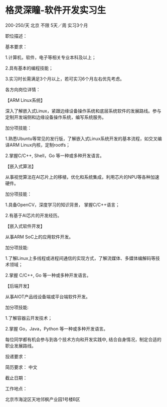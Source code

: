 # 格灵深瞳-软件开发实习生

200-250/天 北京 不限 5天／周 实习3个月

职位描述：

基本要求：

1.计算机，软件，电子等相关专业本科及以上；

2.具有基本的编程技能；

3.实习时长需满足3个月以上，若可实习6个月左右优先考虑。

各方向岗位详情：

【ARM Linux系统】

深入了解嵌入式Linux，紧跟边缘设备操作系统和底层系统软件的发展路线。参与定制开发端侧和边缘设备操作系统，编写系统服务。

加分项技能：

1.熟悉Ubuntu等常见的发行版，了解嵌入式Linux系统开发的基本流程，如交叉编译ARM Linux内核，定制rootfs；

2.掌握C/C++, Shell，Go 等一种或多种开发语言。

【嵌入式算法】

从事视觉算法在AI芯片上的移植，优化和系统集成，利用芯片的NPU等各种加速硬件。

加分项技能：

1.具备OpenCV，深度学习的知识背景， 掌握C/C++语言；

2.有基于AI芯片的开发经历。

【嵌入式软件开发】

从事ARM SoC上的应用软件开发。

加分项技能:

1.了解Linux上多线程或进程间通信的实现方式，了解流媒体、多媒体编解码等技术领域；

2.掌握 C/C++, Go 等一种或多种开发语言。

【后端开发】

从事AIOT产品线设备端或平台端软件开发。

加分项技能:

1.了解容器云开发技术；

2.掌握 Go，Java，Python 等一种或多种开发语言。

每位同学都有机会参与到各个技术方向和开发实践中, 结合自身情况，制定合适的职业发展路线。



投递要求：

简历要求： 中文

截止日期：

工作地点：

北京市海淀区天地邻枫产业园1号楼B区